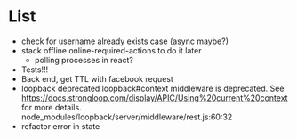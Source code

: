 # List

* check for username already exists case (async maybe?)
* stack offline online-required-actions to do it later
  * polling processes in react?
* Tests!!!
* Back end, get TTL with facebook request
* loopback deprecated loopback#context middleware is deprecated. See https://docs.strongloop.com/display/APIC/Using%20current%20context for more details. node_modules/loopback/server/middleware/rest.js:60:32
* refactor error in state